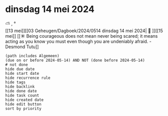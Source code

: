 # dinsdag 14 mei 2024

⛅ , °<br>[[13 mei]][[03 Geheugen/Dagboek/2024/0514 dinsdag 14 mei 2024| 📓 ]][[15 mei]]
[[☀️ Being courageous does not mean never being scared; it means acting as you know you must even though you are undeniably afraid. - Desmond Tutu]]
```tasks
(path includes Algemeen)
(due on or before 2024-05-14) AND NOT (done before 2024-05-14)
# not done
hide due date
hide start date
hide recurrence rule
hide tags
hide backlink
hide done date
hide task count
hide created date
hide edit button
sort by priority 
```